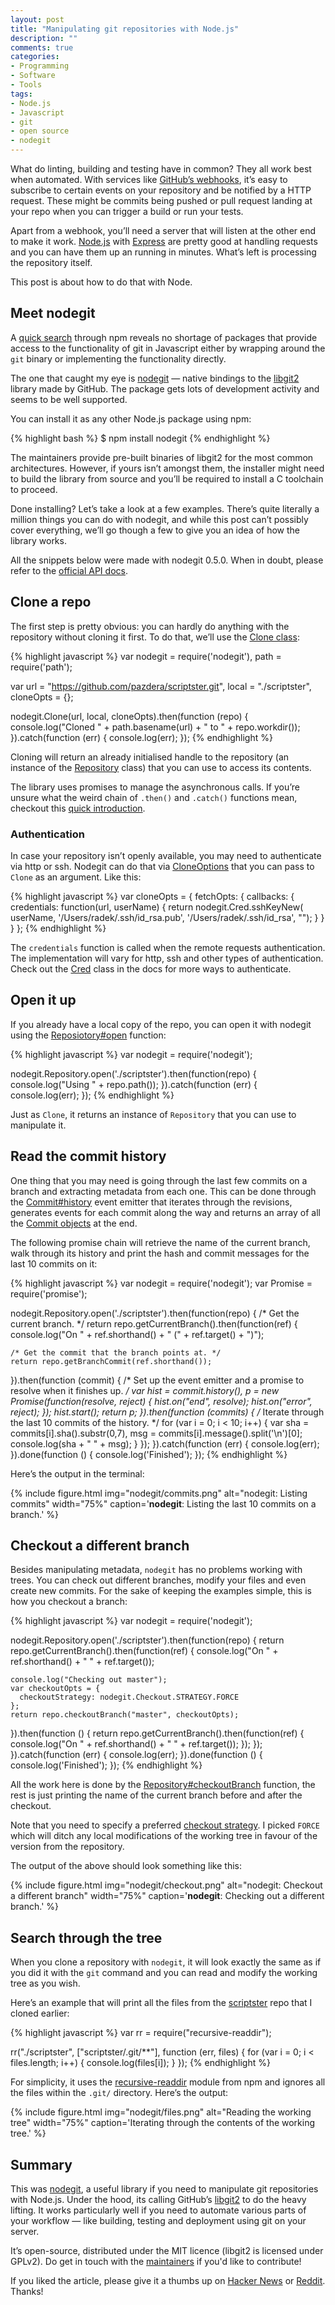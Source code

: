 ```yaml
---
layout: post
title: "Manipulating git repositories with Node.js"
description: ""
comments: true
categories:
- Programming
- Software
- Tools
tags:
- Node.js
- Javascript
- git
- open source
- nodegit
---
```


What do linting, building and testing have in common? They all work best when
automated. With services like [GitHub’s
webhooks](https://developer.github.com/webhooks/), it’s easy to subscribe to
certain events on your repository and be notified by a HTTP request. These
might be commits being pushed or pull request landing at your repo when you
  can trigger a build or run your tests.

Apart from a webhook, you’ll need a server that will listen at the other end to
make it work. [Node.js](https://nodejs.org/en/) with
[Express](http://expressjs.com/) are pretty good at handling requests and you
can have them up an running in minutes. What’s left is processing the
repository itself.

This post is about how to do that with Node.

## Meet nodegit

A [quick search](https://www.npmjs.com/search?q=git) through npm reveals no
shortage of packages that provide access to the functionality of git in
Javascript either by wrapping around the `git` binary or implementing the
functionality directly.

The one that caught my eye is [nodegit](http://www.nodegit.org/) — native
bindings to the [libgit2](https://libgit2.github.com/) library made by GitHub.
The package gets lots of development activity and seems to be well supported.

You can install it as any other Node.js package using npm:

{% highlight bash %}
$ npm install nodegit
{% endhighlight %}

The maintainers provide pre-built binaries of libgit2 for the most common
architectures. However, if yours isn’t amongst them, the installer might need
to build the library from source and you’ll be required to install a C
toolchain to proceed.

Done installing? Let’s take a look at a few examples. There’s quite literally a
million things you can do with nodegit, and while this post can’t
possibly cover everything, we’ll go though a few to give you an idea of how
the library works.

All the snippets below were made with nodegit 0.5.0. When in doubt, please
refer to the [official API docs](http://www.nodegit.org/api/).

## Clone a repo

The first step is pretty obvious: you can hardly do anything with the
repository without cloning it first. To do that, we’ll use the [Clone
class](http://www.nodegit.org/api/clone/#clone):

{% highlight javascript %}
var nodegit = require('nodegit'),
    path = require('path');

var url = "https://github.com/pazdera/scriptster.git",
    local = "./scriptster",
    cloneOpts = {};

nodegit.Clone(url, local, cloneOpts).then(function (repo) {
    console.log("Cloned " + path.basename(url) + " to " + repo.workdir());
}).catch(function (err) {
    console.log(err);
});
{% endhighlight %}

Cloning will return an already initialised handle to the repository (an
instance of the [Repository](http://www.nodegit.org/api/repository/) class)
that you can use to access its contents.

The library uses promises to manage the asynchronous calls. If you’re unsure
what the weird chain of `.then()` and `.catch()` functions mean, checkout this
[quick introduction](https://www.promisejs.org/).

### Authentication

In case your repository isn’t openly available, you may need to authenticate
via http or ssh. Nodegit can do that via
[CloneOptions](http://www.nodegit.org/api/clone_options/) that you can pass to
`Clone` as an argument. Like this:

{% highlight javascript %}
var cloneOpts = {
  fetchOpts: {
    callbacks: {
      credentials: function(url, userName) {
        return nodegit.Cred.sshKeyNew(
          userName,
          '/Users/radek/.ssh/id_rsa.pub',
          '/Users/radek/.ssh/id_rsa',
          "<your-passphrase-here>");
      }
    }
  }
};
{% endhighlight %}

The `credentials` function is called when the remote requests authentication.
The implementation will vary for http, ssh and other types of authentication.
Check out the [Cred](http://www.nodegit.org/api/cred/) class in the docs for
more ways to authenticate.

## Open it up

If you already have a local copy of the repo, you can open it with nodegit
using the [Reposiotory#open](http://www.nodegit.org/api/repository/#open)
function:

{% highlight javascript %}
var nodegit = require('nodegit');

nodegit.Repository.open('./scriptster').then(function(repo) {
  console.log("Using " + repo.path());
}).catch(function (err) {
  console.log(err);
});
{% endhighlight %}

Just as `Clone`, it returns an instance of `Repository` that you can use to
manipulate it.

## Read the commit history

One thing that you may need is going through the last few commits on a branch
and extracting metadata from each one. This can be done through the
[Commit#history](http://www.nodegit.org/api/commit/#history) event emitter that
iterates through the revisions, generates events for each commit along the way
and returns an array of all the [Commit
objects](http://www.nodegit.org/api/commit/) at the end.

The following promise chain will retrieve the name of the current branch, walk
through its history and print the hash and commit messages for the last 10
commits on it:

{% highlight javascript %}
var nodegit = require('nodegit');
var Promise = require('promise');

nodegit.Repository.open('./scriptster').then(function(repo) {
  /* Get the current branch. */
  return repo.getCurrentBranch().then(function(ref) {
    console.log("On " + ref.shorthand() + " (" + ref.target() + ")");

    /* Get the commit that the branch points at. */
    return repo.getBranchCommit(ref.shorthand());
  }).then(function (commit) {
    /* Set up the event emitter and a promise to resolve when it finishes up. */
    var hist = commit.history(),
        p = new Promise(function(resolve, reject) {
            hist.on("end", resolve);
            hist.on("error", reject);
        });
    hist.start();
    return p;
  }).then(function (commits) {
    /* Iterate through the last 10 commits of the history. */
    for (var i = 0; i < 10; i++) {
      var sha = commits[i].sha().substr(0,7),
          msg = commits[i].message().split('\n')[0];
      console.log(sha + " " + msg);
    }
  });
}).catch(function (err) {
  console.log(err);
}).done(function () {
  console.log('Finished');
});
{% endhighlight %}

Here’s the output in the terminal:

{% include figure.html img="nodegit/commits.png" alt="nodegit: Listing commits" width="75%" caption='<strong>nodegit</strong>: Listing the last 10 commits on a branch.' %}

## Checkout a different branch

Besides manipulating metadata, `nodegit` has no problems working with trees.
You can check out different branches, modify your files and even create new
commits. For the sake of keeping the examples simple, this is how you checkout
a branch:

{% highlight javascript %}
var nodegit = require('nodegit');

nodegit.Repository.open('./scriptster').then(function(repo) {
  return repo.getCurrentBranch().then(function(ref) {
    console.log("On " + ref.shorthand() + " " + ref.target());

    console.log("Checking out master");
    var checkoutOpts = {
      checkoutStrategy: nodegit.Checkout.STRATEGY.FORCE
    };
    return repo.checkoutBranch("master", checkoutOpts);
  }).then(function () {
    return repo.getCurrentBranch().then(function(ref) {
      console.log("On " + ref.shorthand() + " " + ref.target());
    });
  });
}).catch(function (err) {
  console.log(err);
}).done(function () {
  console.log('Finished');
});
{% endhighlight %}

All the work here is done by the
[Repository#checkoutBranch](http://www.nodegit.org/api/repository/#checkoutBranch)
function, the rest is just printing the name of the current branch before and
after the checkout.

Note that you need to specify a preferred [checkout
strategy](http://www.nodegit.org/api/checkout/#STRATEGY). I picked `FORCE`
which will ditch any local modifications of the working tree in favour of the
version from the repository.

The output of the above should look something like this:

{% include figure.html img="nodegit/checkout.png" alt="nodegit: Checkout a different branch" width="75%" caption='<strong>nodegit</strong>: Checking out a different branch.' %}

## Search through the tree

When you clone a repository with `nodegit`, it will look exactly the same as if
you did it with the `git` command and you can read and modify the working tree
as you wish.

Here’s an example that will print all the files from the
[scriptster](https://github.com/pazdera/scriptster) repo that I cloned earlier:

{% highlight javascript %}
var rr = require("recursive-readdir");

rr("./scriptster", ["scriptster/.git/**"], function (err, files) {
  for (var i = 0; i < files.length; i++) {
    console.log(files[i]);
  }
});
{% endhighlight %}

For simplicity, it uses the
[recursive-readdir](https://www.npmjs.com/package/recursive-readdir) module
from npm and ignores all the files within the `.git/` directory. Here’s the
output:

{% include figure.html img="nodegit/files.png" alt="Reading the working tree" width="75%" caption='Iterating through the contents of the working tree.' %}

## Summary

This was [nodegit](https://github.com/nodegit/nodegit), a useful library if you
need to manipulate git repositories with Node.js. Under the hood, its calling
GitHub’s [libgit2](https://libgit2.github.com/) to do the heavy lifting. It
works particularly well if you need to automate various parts of your workflow
— like building, testing and deployment using git on your server.

It’s open-source, distributed under the MIT licence (libgit2 is
licensed under GPLv2). Do get in touch with the
[maintainers](https://github.com/nodegit/nodegit#maintained-by) if you'd like
to contribute!

If you liked the article, please give it a thumbs up on [Hacker News](https://news.ycombinator.com/item?id=10457855) or
[Reddit](https://www.reddit.com/r/programming/comments/3qf1ne/manipulating_git_repositories_with_nodejs/). Thanks!
